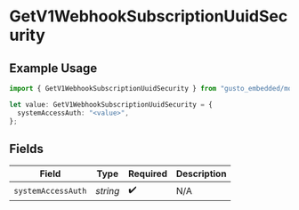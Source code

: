 # GetV1WebhookSubscriptionUuidSecurity

## Example Usage

```typescript
import { GetV1WebhookSubscriptionUuidSecurity } from "gusto_embedded/models/operations";

let value: GetV1WebhookSubscriptionUuidSecurity = {
  systemAccessAuth: "<value>",
};
```

## Fields

| Field              | Type               | Required           | Description        |
| ------------------ | ------------------ | ------------------ | ------------------ |
| `systemAccessAuth` | *string*           | :heavy_check_mark: | N/A                |